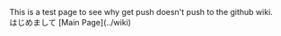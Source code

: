 <div class="wakame-test">
This is a test page to see why get push doesn't push to the github wiki.
</div>
はじめまして  
[Main Page](../wiki)

